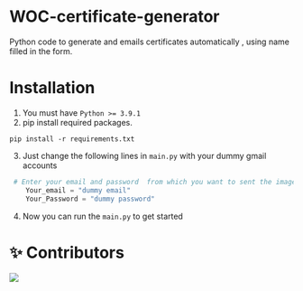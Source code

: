 # WOC-certificate-generator
Python code to generate and emails certificates automatically , using name filled in the form.

# Installation
 1. You must have `Python >= 3.9.1`
 1. pip install required packages.
 ```
 pip install -r requirements.txt
 ```
3. Just change the following lines in `main.py` with your dummy gmail accounts
```python
 # Enter your email and password  from which you want to sent the image
    Your_email = "dummy email"
    Your_Password = "dummy password"
```
4. Now you can run the `main.py` to get started



# ✨ Contributors

<a href="https://github.com/GDSC-IIIT-Kalyani/WOC-certificate-generator-Hactoberfest2021/graphs/contributors">
  <img src="https://contrib.rocks/image?repo=GDSC-IIIT-Kalyani/Winter-of-Code-2.0-frontend" />
</a>

